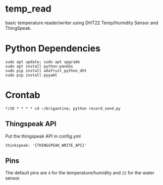 # temp_read

basic temperature reader/writer using DHT22 Temp/Humidity Sensor and ThingSpeak.

# Python Dependencies

    sudo apt update; sudo apt upgrade
    sudo apt install python-pandas
    sudo pip install adafruit_python_dht
    sudo pip install pyyaml

# Crontab

    */10 * * * * cd ~/brigantine; python record_send.py

## Thingspeak API

Put the thingspeak API in config.yml

    thinkspeak: '{THINGSPEAK_WRITE_API}'

## Pins

The default pins are `4` for the temperature/humidity and `22` for the water sensor.
